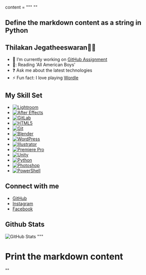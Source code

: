 content = """
""

## Define the markdown content as a string in Python

## **Thilakan Jegatheeswaran👨‍💻**

- 🔭 I’m currently working on [GitHub Assignment](https://github.com/MIT-Emerging-Talent/ET6-foundations-group-31.git)
- 📕: Reading 'All American Boys'
- ❓ Ask me about the latest technologies
- ⚡ Fun fact: I love playing [Wordle](https://wordly.org/)

## My Skill Set

- [![Lightroom](https://profilinator.rishav.dev/skills-assets/lightroom.png)](https://www.adobe.com/products/photoshop-lightroom.html)
- [![After Effects](https://profilinator.rishav.dev/skills-assets/aftereffects.png)](https://www.adobe.com/in/products/aftereffects.html)
- [![GitLab](https://profilinator.rishav.dev/skills-assets/gitlab.svg)](https://about.gitlab.com/)
- [![HTML5](https://profilinator.rishav.dev/skills-assets/html5-original-wordmark.svg)](https://en.wikipedia.org/wiki/HTML5)
- [![Git](https://profilinator.rishav.dev/skills-assets/git-scm-icon.svg)](https://github.com/)
- [![Blender](https://profilinator.rishav.dev/skills-assets/blender_community_badge_white.svg)](https://www.blender.org/)
- [![WordPress](https://profilinator.rishav.dev/skills-assets/wordpress.png)](https://wordpress.com/)
- [![Illustrator](https://profilinator.rishav.dev/skills-assets/adobe_illustrator-icon.svg)](https://www.adobe.com/in/products/illustrator.html)
- [![Premiere Pro](https://profilinator.rishav.dev/skills-assets/adobepremierepro.png)](https://www.adobe.com/in/products/premiere.html)
- [![Unity](https://profilinator.rishav.dev/skills-assets/unity.png)](https://unity.com/)
- [![Python](https://profilinator.rishav.dev/skills-assets/python-original.svg)](https://www.python.org/)
- [![Photoshop](https://profilinator.rishav.dev/skills-assets/photoshop-plain.svg)](https://www.adobe.com/in/products/photoshop.html)
- [![PowerShell](https://profilinator.rishav.dev/skills-assets/powershell.png)](https://docs.microsoft.com/en-us/powershell/)

## Connect with me

- [GitHub](https://github.com/Akan186)
- [Instagram](https://instagram.com/imnotakan)
- [Facebook](https://www.facebook.com/Thil%20Thilakan)

## Github Stats

![GitHub Stats](https://github-readme-stats.vercel.app/api?username=Akan186&show_icons=true&count_private=true&hide_border=true)
"""

# Print the markdown content

""
